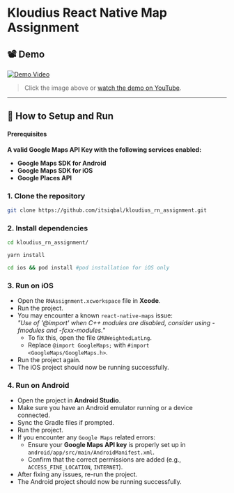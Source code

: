 # Kloudius React Native Map Assignment

## 📽️ Demo

[![Demo Video](https://img.youtube.com/vi/2qlLHXtH_bA/maxresdefault.jpg)](https://www.youtube.com/watch?v=2qlLHXtH_bA)

> Click the image above or [watch the demo on YouTube](https://www.youtube.com/watch?v=2qlLHXtH_bA).

---

## 🚀 How to Setup and Run

#### Prerequisites 
**A valid Google Maps API Key with the following services enabled:**
- **Google Maps SDK for Android**
- **Google Maps SDK for iOS**
- **Google Places API**

### 1. Clone the repository

``` bash
git clone https://github.com/itsiqbal/kloudius_rn_assignment.git

```

### 2. Install dependencies

```bash
cd kloudius_rn_assignment/

yarn install

cd ios && pod install #pod installation for iOS only

```

### 3.  Run on iOS
- Open the `RNAssignment.xcworkspace` file in **Xcode**.
- Run the project.
- You may encounter a known `react-native-maps` issue:  
    _"Use of '@import' when C++ modules are disabled, consider using -fmodules and -fcxx-modules."_
    - To fix this, open the file `GMUWeightedLatLng`.
    - Replace `@import GoogleMaps;` with `#import <GoogleMaps/GoogleMaps.h>`.
- Run the project again.
- The iOS project should now be running successfully.

### 4. Run on Android

- Open the project in **Android Studio**.
- Make sure you have an Android emulator running or a device connected.
- Sync the Gradle files if prompted.
- Run the project.
- If you encounter any `Google Maps` related errors:
    - Ensure your **Google Maps API key** is properly set up in `android/app/src/main/AndroidManifest.xml`.
    - Confirm that the correct permissions are added (e.g., `ACCESS_FINE_LOCATION`, `INTERNET`).
- After fixing any issues, re-run the project.
- The Android project should now be running successfully.
